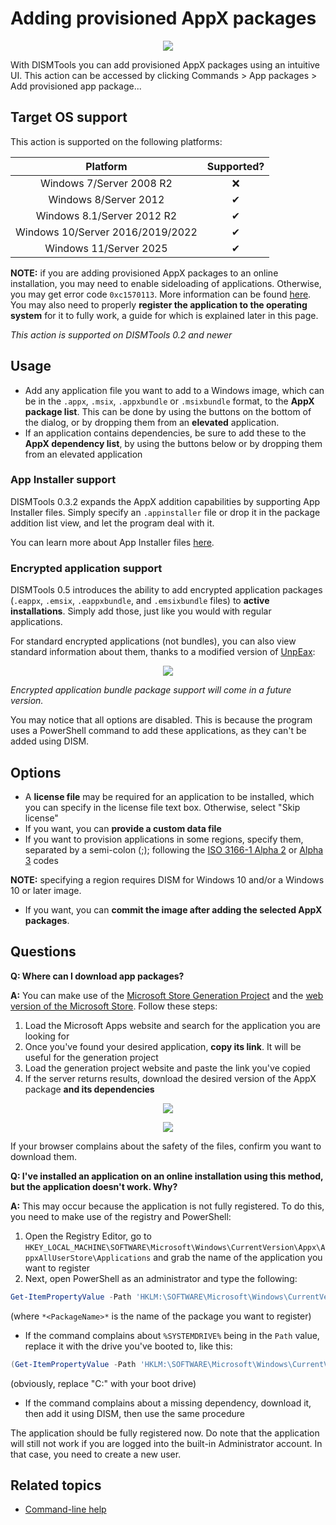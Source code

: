 # Adding provisioned AppX packages

<p align="center">
	<img src="../../../res/img_tasks/appx/add_provisionedappxpackage.png" />
</p>

With DISMTools you can add provisioned AppX packages using an intuitive UI. This action can be accessed by clicking Commands > App packages > Add provisioned app package...

## Target OS support

This action is supported on the following platforms:

| Platform | Supported? |
|:--:|:--:|
| Windows 7/Server 2008 R2 | ❌ |
| Windows 8/Server 2012 | ✔ |
| Windows 8.1/Server 2012 R2 | ✔ |
| Windows 10/Server 2016/2019/2022 | ✔ |
| Windows 11/Server 2025 | ✔ |

**NOTE:** if you are adding provisioned AppX packages to an online installation, you may need to enable sideloading of applications. Otherwise, you may get error code `0xc1570113`. More information can be found [here](https://learn.microsoft.com/en-us/windows-hardware/manufacture/desktop/sideload-apps-with-dism-s14?view=windows-11#configure-pcs-for-developing-windows-apps). You may also need to properly **register the application to the operating system** for it to fully work, a guide for which is explained later in this page.

<i>This action is supported on DISMTools 0.2 and newer</i>

## Usage

- Add any application file you want to add to a Windows image, which can be in the `.appx`, `.msix`, `.appxbundle` or `.msixbundle` format, to the **AppX package list**. This can be done by using the buttons on the bottom of the dialog, or by dropping them from an **elevated** application.
- If an application contains dependencies, be sure to add these to the **AppX dependency list**, by using the buttons below or by dropping them from an elevated application

### App Installer support

DISMTools 0.3.2 expands the AppX addition capabilities by supporting App Installer files. Simply specify an `.appinstaller` file or drop it in the package addition list view, and let the program deal with it.

You can learn more about App Installer files [here](./appx.md#app-installer-files).

### Encrypted application support

DISMTools 0.5 introduces the ability to add encrypted application packages (`.eappx`, `.emsix`, `.eappxbundle`, and `.emsixbundle` files) to **active installations**. Simply add those, just like you would with regular applications.

For standard encrypted applications (not bundles), you can also view standard information about them, thanks to a modified version of [UnpEax](https://github.com/dalion619/UnpEax):

<p align="center">
    <img src="../../../res/img_tasks/appx/eappx_support.png" />
</p>

*Encrypted application bundle package support will come in a future version.*

You may notice that all options are disabled. This is because the program uses a PowerShell command to add these applications, as they can't be added using DISM.

## Options

- A **license file** may be required for an application to be installed, which you can specify in the license file text box. Otherwise, select "Skip license"
- If you want, you can **provide a custom data file**
- If you want to provision applications in some regions, specify them, separated by a semi-colon (;); following the [ISO 3166-1 Alpha 2](https://en.wikipedia.org/wiki/ISO_3166-1) or [Alpha 3](https://en.wikipedia.org/wiki/ISO_3166-1) codes

**NOTE:** specifying a region requires DISM for Windows 10 and/or a Windows 10 or later image.

- If you want, you can **commit the image after adding the selected AppX packages**.

## Questions

**Q: Where can I download app packages?**

**A:** You can make use of the [Microsoft Store Generation Project](https://store.rg-adguard.net/) and the [web version of the Microsoft Store](https://apps.microsoft.com/store/apps). Follow these steps:

1. Load the Microsoft Apps website and search for the application you are looking for
2. Once you've found your desired application, **copy its link**. It will be useful for the generation project
3. Load the generation project website and paste the link you've copied
4. If the server returns results, download the desired version of the AppX package **and its dependencies**

<p align="center">
	<img src="../../../res/img_tasks/appx/microsoft_apps.png" />
</p>

<p align="center">
	<img src="../../../res/img_tasks/appx/store_rg-adguard.png" />
</p>

If your browser complains about the safety of the files, confirm you want to download them.

**Q: I've installed an application on an online installation using this method, but the application doesn't work. Why?**

**A:** This may occur because the application is not fully registered. To do this, you need to make use of the registry and PowerShell:

1. Open the Registry Editor, go to `HKEY_LOCAL_MACHINE\SOFTWARE\Microsoft\Windows\CurrentVersion\Appx\AppxAllUserStore\Applications` and grab the name of the application you want to register
2. Next, open PowerShell as an administrator and type the following:

```powershell
Get-ItemPropertyValue -Path 'HKLM:\SOFTWARE\Microsoft\Windows\CurrentVersion\Appx\AppxAllUserStore\Applications\*<PackageName>*\' -Name "Path" | Add-AppxPackage -DisableDevelopmentMode -Register
```

(where `*<PackageName>*` is the name of the package you want to register)

- If the command complains about `%SYSTEMDRIVE%` being in the `Path` value, replace it with the drive you've booted to, like this:

```powershell
(Get-ItemPropertyValue -Path 'HKLM:\SOFTWARE\Microsoft\Windows\CurrentVersion\Appx\AppxAllUserStore\Applications\*<PackageName>*\' -Name "Path").Replace('%SYSTEMDRIVE%', 'C:').Trim() | Add-AppxPackage -DisableDevelopmentMode -Register
```

(obviously, replace "C:" with your boot drive)

- If the command complains about a missing dependency, download it, then add it using DISM, then use the same procedure

The application should be fully registered now. Do note that the application will still not work if you are logged into the built-in Administrator account. In that case, you need to create a new user.

## Related topics

- [Command-line help](https://example.com)